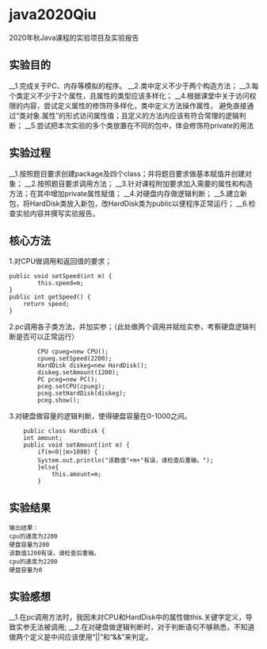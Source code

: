 # java2020Qiu
2020年秋Java课程的实验项目及实验报告

## 实验目的
__1.完成关于PC、内存等模拟的程序。
__2.类中定义不少于两个构造方法；
__3.每个类定义不少于2个属性，且属性的类型应该多样化；
__4.根据课堂中关于访问权限的内容，尝试定义属性的修饰符多样化，类中定义方法操作属性，
避免直接通过“类对象.属性”的形式访问属性值；且定义的方法内应该有符合常理的逻辑判断；
__5.尝试把本次实验的多个类放置在不同的包中，体会修饰符private的用法

## 实验过程
__1.按照题目要求创建package及四个class；并将题目要求做基本赋值并创建对象；
__2.按照题目要求调用方法；
__3.针对课程附加要求加入需要的属性和构造方法；在其中增加private属性赋值；
__4.对硬盘内存做逻辑判断；
__5.建立新包，将HardDisk类放入新包，改HardDisk类为public以便程序正常运行；
__6.检查实验内容并撰写实验报告。

## 核心方法
1.对CPU做调用和返回值的要求；
```
public void setSpeed(int m) {
    	this.speed=m;
}
public int getSpeed() {
	return speed;  	
}
```

2.pc调用各子类方法，并加实参；（此处做两个调用并赋给实参，考察硬盘逻辑判断是否可以正常运行）
```
		CPU cpueg=new CPU();
		cpueg.setSpeed(2200);
		HardDisk diskeg=new HardDisk();
		diskeg.setAmount(1200);
		PC pceg=new PC();
		pceg.setCPU(cpueg);
		pceg.setHardDisk(diskeg);
		pceg.show();
```

3.对硬盘做容量的逻辑判断，使得硬盘容量在0-1000之间。
```
	public class HardDisk {
	int amount;
	public void setAmount(int m) {
		if(m<0||m>1000) {
		System.out.println("该数值"+m+"有误，请检查后重输。");
		}else{
			this.amount=m;
		}
```


## 实验结果
    输出结果：
    cpu的速度为2200
    硬盘容量为200
    该数值1200有误，请检查后重输。
    cpu的速度为2200
    硬盘容量为0

## 实验感想
__1.在pc调用方法时，我因未对CPU和HardDisk中的属性做this.关键字定义，导致实参无法被调用;
__2.在对硬盘做逻辑判断时，对于判断语句不够熟悉，不知道做两个定义是中间应该使用“||”和“&&”来判定。

